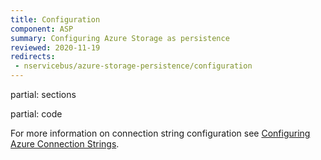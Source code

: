 ```yaml
---
title: Configuration
component: ASP
summary: Configuring Azure Storage as persistence
reviewed: 2020-11-19
redirects:
 - nservicebus/azure-storage-persistence/configuration
---
```


partial: sections

partial: code

For more information on connection string configuration see [Configuring Azure Connection Strings](https://docs.microsoft.com/en-us/azure/storage/storage-configure-connection-string).

